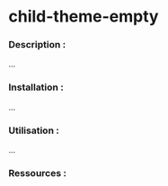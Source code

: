 # child-theme-empty

### Description :

...

### Installation :

...

### Utilisation :

...


### Ressources :
